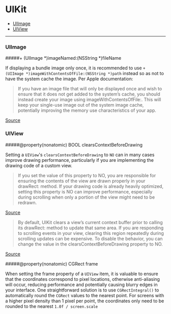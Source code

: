 # UIKit

- [UIImage](#uiimage)
- [UIView](#uiview)

---

### UIImage

#####+ (UIImage *)imageNamed:(NSString *)fileName

If displaying a bundle image only once, it is recommended to use `+ (UIImage *)imageWithContentsOfFile:(NSString *)path` instead so as not to have the system cache the image. Per Apple documentation:
> If you have an image file that will only be displayed once and wish to ensure that it does not get added to the system’s cache, you should instead create your image using imageWithContentsOfFile:. This will keep your single-use image out of the system image cache, potentially improving the memory use characteristics of your app.

[Source](https://developer.apple.com/library/ios/documentation/uikit/reference/UIImage_Class/Reference/Reference.html#//apple_ref/occ/clm/UIImage/imageNamed:)

### UIView

#####@property(nonatomic) BOOL clearsContextBeforeDrawing

Setting a `UIView`'s `clearsContextBeforeDrawing` to `NO` can in many cases improve drawing performance, particularly if you are implementing the drawing code of a custom view.

> If you set the value of this property to NO, you are responsible for ensuring the contents of the view are drawn properly in your drawRect: method. If your drawing code is already heavily optimized, setting this property is NO can improve performance, especially during scrolling when only a portion of the view might need to be redrawn.

[Source](https://developer.apple.com/library/ios/documentation/uikit/reference/uiview_class/uiview/uiview.html#//apple_ref/occ/instp/UIView/clearsContextBeforeDrawing)

> By default, UIKit clears a view’s current context buffer prior to calling its drawRect: method to update that same area. If you are responding to scrolling events in your view, clearing this region repeatedly during scrolling updates can be expensive. To disable the behavior, you can change the value in the clearsContextBeforeDrawing property to NO.

[Source](https://developer.apple.com/library/ios/documentation/2ddrawing/conceptual/drawingprintingios/DrawingTips/DrawingTips.html)

#####@property(nonatomic) CGRect frame

When setting the frame property of a `UIView` item, it is valuable to ensure that the coordinates correspond to pixel locations, otherwise anti-aliasing will occur, reducing performance and potentially causing blurry edges in your interface. One straightforward solution is to use `CGRectIntegral()` to automatically round the `CGRect` values to the nearest point. For screens with a higher pixel density than 1 pixel per point, the coordinates only need to be rounded to the nearest `1.0f / screen.scale`
